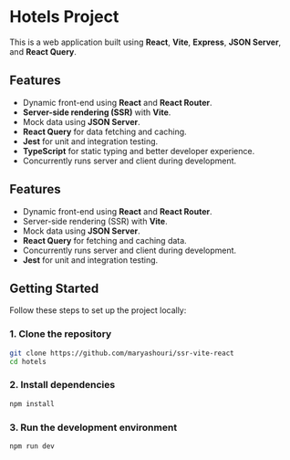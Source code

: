 # Hotels Project

This is a web application built using **React**, **Vite**, **Express**, **JSON Server**, and **React Query**.

## Features

- Dynamic front-end using **React** and **React Router**.
- **Server-side rendering (SSR)** with **Vite**.
- Mock data using **JSON Server**.
- **React Query** for data fetching and caching.
- **Jest** for unit and integration testing.
- **TypeScript** for static typing and better developer experience.
- Concurrently runs server and client during development.

## Features

- Dynamic front-end using **React** and **React Router**.
- Server-side rendering (SSR) with **Vite**.
- Mock data using **JSON Server**.
- **React Query** for fetching and caching data.
- Concurrently runs server and client during development.
- **Jest** for unit and integration testing.

## Getting Started

Follow these steps to set up the project locally:

### 1. Clone the repository

```bash
git clone https://github.com/maryashouri/ssr-vite-react
cd hotels
```

### 2. Install dependencies
 ```bash
npm install
```

### 3. Run the development environment
 ```bash
npm run dev
```

